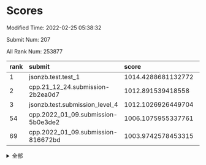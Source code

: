 # Scores

Modified Time: 2022-02-25 05:38:32

Submit Num: 207

All Rank Num: 253877

| rank |               submit               |       score        |       sigma        | pk_num |
| :--- | :--------------------------------- | :----------------- | :----------------- | :----- |
| 1    | jsonzb.test.test_1                 | 1014.4288681132772 | 0.837658299524404  | 4909   |
| 2    | cpp.21_12_24.submission-2b2ea0d7   | 1012.891539418558  | 0.7988906686328069 | 4907   |
| 3    | jsonzb.test.submission_level_4     | 1012.1026926449704 | 0.7966684457020176 | 4901   |
| 54   | cpp.2022_01_09.submission-5b0e3de2 | 1006.1075955337761 | 0.7403016252312888 | 4908   |
| 69   | cpp.2022_01_09.submission-816672bd | 1003.9742578453315 | 0.7168198900220126 | 4908   |


<details>
<summary>全部</summary>

| rank |                 submit                 |       score        |       sigma        | pk_num |
| :--- | :------------------------------------- | :----------------- | :----------------- | :----- |
| 1    | jsonzb.test.test_1                     | 1014.4288681132772 | 0.837658299524404  | 4909   |
| 2    | cpp.21_12_24.submission-2b2ea0d7       | 1012.891539418558  | 0.7988906686328069 | 4907   |
| 3    | jsonzb.test.submission_level_4         | 1012.1026926449704 | 0.7966684457020176 | 4901   |
| 4    | gobigger.level_3.submission_level_3_20 | 1011.4201050177426 | 0.7502844275869957 | 4907   |
| 5    | gobigger.level_3.submission_level_3_0  | 1011.3513564773983 | 0.7661257012857647 | 4902   |
| 6    | gobigger.level_3.submission_level_3_9  | 1010.9687482560479 | 0.7610017360435744 | 4908   |
| 7    | gobigger.level_3.submission_level_3_15 | 1010.7386530392308 | 0.7593955058764302 | 4902   |
| 8    | gobigger.level_3.submission_level_3_12 | 1010.7376369688442 | 0.7696072179415796 | 4909   |
| 9    | gobigger.level_3.submission_level_3_24 | 1010.6742783042843 | 0.7689090138289226 | 4908   |
| 10   | gobigger.level_3.submission_level_3_8  | 1010.6433941107877 | 0.7482076308575212 | 4910   |
| 11   | gobigger.level_3.submission_level_3_32 | 1010.598135545111  | 0.7698456780076578 | 4906   |
| 12   | gobigger.level_3.submission_level_3_30 | 1010.5917037612213 | 0.7375017414660203 | 4905   |
| 13   | gobigger.level_3.submission_level_3_27 | 1010.5710254332128 | 0.7687116340754775 | 4907   |
| 14   | gobigger.level_3.submission_level_3_7  | 1010.5266807096779 | 0.7545555159539251 | 4904   |
| 15   | gobigger.level_3.submission_level_3_2  | 1010.4346995378716 | 0.754330091713242  | 4906   |
| 16   | gobigger.level_3.submission_level_3_40 | 1010.409377235434  | 0.7563716703910603 | 4910   |
| 17   | gobigger.level_3.submission_level_3_41 | 1010.4074430791135 | 0.749398079260648  | 4908   |
| 18   | gobigger.level_3.submission_level_3_34 | 1010.3882696377478 | 0.7730129591452367 | 4906   |
| 19   | gobigger.level_3.submission_level_3_45 | 1010.3777722351102 | 0.7852504478721025 | 4906   |
| 20   | gobigger.level_3.submission_level_3_35 | 1010.3490534036994 | 0.7656216161645117 | 4908   |
| 21   | gobigger.level_3.submission_level_3_17 | 1010.3386382456953 | 0.7509842224146381 | 4907   |
| 22   | gobigger.level_3.submission_level_3_26 | 1010.2583471998553 | 0.7816689781150905 | 4905   |
| 23   | gobigger.level_3.submission_level_3_29 | 1010.249839995483  | 0.7559173680715807 | 4910   |
| 24   | gobigger.level_3.submission_level_3_4  | 1010.1644353863848 | 0.7360320935792585 | 4907   |
| 25   | gobigger.level_3.submission_level_3_1  | 1010.1578553789185 | 0.7693654298138206 | 4907   |
| 26   | gobigger.level_3.submission_level_3_21 | 1010.1552194785612 | 0.7605563655140545 | 4904   |
| 27   | gobigger.level_3.submission_level_3_11 | 1010.1330774061395 | 0.7459033564779307 | 4907   |
| 28   | gobigger.level_3.submission_level_3_10 | 1010.0704893748677 | 0.7569914899980209 | 4908   |
| 29   | gobigger.level_3.submission_level_3_49 | 1009.9900275962065 | 0.7653486032065718 | 4907   |
| 30   | gobigger.level_3.submission_level_3_14 | 1009.9740191228431 | 0.7681586749057445 | 4908   |
| 31   | gobigger.level_3.submission_level_3_33 | 1009.7912457914242 | 0.7530077472759695 | 4904   |
| 32   | gobigger.level_3.submission_level_3_5  | 1009.6399075469491 | 0.7641655642962267 | 4905   |
| 33   | gobigger.level_3.submission_level_3_37 | 1009.6151544569382 | 0.7542648376737694 | 4904   |
| 34   | gobigger.level_3.submission_level_3_47 | 1009.5531829008434 | 0.753853206716387  | 4906   |
| 35   | gobigger.level_3.submission_level_3_3  | 1009.5220037518503 | 0.7623781680387884 | 4905   |
| 36   | gobigger.level_3.submission_level_3_23 | 1009.5102229058075 | 0.7319098060892046 | 4905   |
| 37   | gobigger.level_3.submission_level_3_28 | 1009.4741319952332 | 0.7540923637340831 | 4909   |
| 38   | gobigger.level_3.submission_level_3_42 | 1009.3122958085887 | 0.7361028842292376 | 4905   |
| 39   | gobigger.level_3.submission_level_3_38 | 1009.2037872537283 | 0.7402034415063559 | 4908   |
| 40   | gobigger.level_3.submission_level_3_46 | 1009.1970707686324 | 0.7436306923812752 | 4908   |
| 41   | gobigger.level_3.submission_level_3_44 | 1009.1204563218652 | 0.7627502078828488 | 4903   |
| 42   | gobigger.level_3.submission_level_3_25 | 1009.0990959290865 | 0.732958129607245  | 4909   |
| 43   | gobigger.level_3.submission_level_3_31 | 1009.0934917648617 | 0.7565226805339664 | 4903   |
| 44   | gobigger.level_3.submission_level_3_16 | 1009.0100151427321 | 0.7621934996308214 | 4907   |
| 45   | gobigger.level_3.submission_level_3_43 | 1008.9957767225739 | 0.7365688590315064 | 4905   |
| 46   | gobigger.level_3.submission_level_3_36 | 1008.9398500364609 | 0.75378231718075   | 4909   |
| 47   | gobigger.level_3.submission_level_3_13 | 1008.9272370438116 | 0.7345235221818405 | 4902   |
| 48   | gobigger.level_3.submission_level_3_39 | 1008.7961133377775 | 0.7412140576082901 | 4908   |
| 49   | gobigger.level_3.submission_level_3_48 | 1008.7380330803237 | 0.7406859192177238 | 4907   |
| 50   | gobigger.level_3.submission_level_3_6  | 1008.6008061434521 | 0.7370169925757092 | 4907   |
| 51   | gobigger.level_3.submission_level_3_22 | 1008.04203707732   | 0.7478235391319351 | 4903   |
| 52   | gobigger.level_3.submission_level_3_18 | 1007.9571860357368 | 0.7438676935090134 | 4907   |
| 53   | gobigger.level_3.submission_level_3_19 | 1007.8218492745791 | 0.7462714727341725 | 4911   |
| 54   | cpp.2022_01_09.submission-5b0e3de2     | 1006.1075955337761 | 0.7403016252312888 | 4908   |
| 55   | gobigger.level_1.submission_level_1_37 | 1004.9791790787359 | 0.7276546469774385 | 4903   |
| 56   | gobigger.level_1.submission_level_1_1  | 1004.7612696723281 | 0.7139161123060702 | 4905   |
| 57   | gobigger.level_1.submission_level_1_4  | 1004.539553700476  | 0.7188446470419619 | 4906   |
| 58   | gobigger.level_1.submission_level_1_23 | 1004.5289167527236 | 0.711846545003255  | 4906   |
| 59   | gobigger.level_1.submission_level_1_22 | 1004.4704915374664 | 0.7254045166704801 | 4905   |
| 60   | gobigger.level_1.submission_level_1_46 | 1004.4347877659495 | 0.7322790104615773 | 4907   |
| 61   | gobigger.level_1.submission_level_1_18 | 1004.2850223009989 | 0.7363048398069078 | 4902   |
| 62   | gobigger.level_1.submission_level_1_9  | 1004.2772996849138 | 0.7263889015685537 | 4908   |
| 63   | gobigger.level_1.submission_level_1_2  | 1004.2194841298137 | 0.7153535792773649 | 4910   |
| 64   | gobigger.level_1.submission_level_1_42 | 1004.1804017165832 | 0.7298020296720951 | 4906   |
| 65   | gobigger.level_1.submission_level_1_29 | 1004.178485496824  | 0.7196537638436624 | 4900   |
| 66   | gobigger.level_1.submission_level_1_16 | 1004.013440918404  | 0.7241171829185465 | 4908   |
| 67   | gobigger.level_1.submission_level_1_3  | 1004.0076554807747 | 0.7042374319756368 | 4903   |
| 68   | gobigger.level_1.submission_level_1_13 | 1003.9885827992712 | 0.7197473034176524 | 4907   |
| 69   | cpp.2022_01_09.submission-816672bd     | 1003.9742578453315 | 0.7168198900220126 | 4908   |
| 70   | gobigger.level_1.submission_level_1_24 | 1003.947596792113  | 0.7179373605802997 | 4909   |
| 71   | gobigger.level_1.submission_level_1_6  | 1003.8908306297582 | 0.7251379482739299 | 4905   |
| 72   | gobigger.level_1.submission_level_1_28 | 1003.8688000373699 | 0.713171065032612  | 4903   |
| 73   | gobigger.level_1.submission_level_1_34 | 1003.8020291281496 | 0.7179478910028921 | 4906   |
| 74   | gobigger.level_1.submission_level_1_0  | 1003.715409310169  | 0.7202305478303175 | 4901   |
| 75   | gobigger.level_1.submission_level_1_39 | 1003.6537155930523 | 0.7171322279826645 | 4906   |
| 76   | gobigger.level_1.submission_level_1_32 | 1003.6265150343289 | 0.7258820341173043 | 4909   |
| 77   | gobigger.level_1.submission_level_1_26 | 1003.6203052408686 | 0.707110020875239  | 4908   |
| 78   | gobigger.level_1.submission_level_1_12 | 1003.6020350702731 | 0.7168808285285934 | 4904   |
| 79   | gobigger.level_1.submission_level_1_27 | 1003.582751199602  | 0.7105168032209999 | 4903   |
| 80   | gobigger.level_1.submission_level_1_25 | 1003.5624103346549 | 0.7122736221110565 | 4898   |
| 81   | gobigger.level_1.submission_level_1_35 | 1003.5168342101804 | 0.72076650434843   | 4902   |
| 82   | gobigger.level_1.submission_level_1_41 | 1003.465386778742  | 0.7166340923901193 | 4901   |
| 83   | gobigger.level_1.submission_level_1_36 | 1003.3504906423597 | 0.7211384263361237 | 4901   |
| 84   | gobigger.level_1.submission_level_1_47 | 1003.3199585057209 | 0.7323746600671518 | 4909   |
| 85   | gobigger.level_1.submission_level_1_17 | 1003.2623136479962 | 0.7248234634972068 | 4909   |
| 86   | gobigger.level_1.submission_level_1_20 | 1003.2345790001691 | 0.7070532682888341 | 4906   |
| 87   | gobigger.level_1.submission_level_1_49 | 1003.2255049935042 | 0.7200769183367014 | 4910   |
| 88   | gobigger.level_1.submission_level_1_45 | 1003.2233771101035 | 0.7123890928970702 | 4909   |
| 89   | gobigger.level_1.submission_level_1_40 | 1003.197515098706  | 0.7108153118283773 | 4907   |
| 90   | gobigger.level_1.submission_level_1_10 | 1003.1549061619093 | 0.7189199006439164 | 4907   |
| 91   | gobigger.level_1.submission_level_1_31 | 1003.1369157117774 | 0.7144546182901427 | 4907   |
| 92   | gobigger.level_1.submission_level_1_14 | 1003.116329461314  | 0.7092758495255415 | 4910   |
| 93   | gobigger.level_1.submission_level_1_15 | 1003.0997533700054 | 0.707298445917841  | 4907   |
| 94   | gobigger.level_1.submission_level_1_44 | 1003.093840888263  | 0.7086483351658058 | 4900   |
| 95   | gobigger.level_1.submission_level_1_5  | 1003.0225137867436 | 0.7124816290626796 | 4900   |
| 96   | gobigger.level_1.submission_level_1_48 | 1003.0163176564623 | 0.7182581486308905 | 4909   |
| 97   | gobigger.level_1.submission_level_1_30 | 1002.8994122419442 | 0.7218966629348661 | 4905   |
| 98   | gobigger.level_1.submission_level_1_38 | 1002.7717554501791 | 0.7095496134660058 | 4902   |
| 99   | gobigger.level_1.submission_level_1_7  | 1002.7351741127716 | 0.7115848431677038 | 4911   |
| 100  | gobigger.level_1.submission_level_1_21 | 1002.6773945664189 | 0.7129886690615354 | 4909   |
| 101  | gobigger.level_1.submission_level_1_43 | 1002.4311381095403 | 0.7212257965592774 | 4906   |
| 102  | gobigger.level_1.submission_level_1_8  | 1002.3942966910507 | 0.724818991675788  | 4905   |
| 103  | gobigger.level_1.submission_level_1_19 | 1002.3197417943741 | 0.70887331549628   | 4904   |
| 104  | gobigger.level_1.submission_level_1_11 | 1002.2334743676818 | 0.7100817301609881 | 4906   |
| 105  | gobigger.level_1.submission_level_1_33 | 1001.4078168546711 | 0.708001312160332  | 4901   |
| 106  | gobigger.random.submission_random_32   | 998.2893097359046  | 0.7120391066744427 | 4908   |
| 107  | gobigger.random.submission_random_25   | 997.0806895433454  | 0.7116124575769127 | 4902   |
| 108  | gobigger.random.submission_random_14   | 996.9072686769111  | 0.7019585870250581 | 4908   |
| 109  | gobigger.random.submission_random_42   | 996.8933677576027  | 0.7076133197432894 | 4903   |
| 110  | gobigger.random.submission_random_3    | 996.8437678261593  | 0.7119554902653871 | 4904   |
| 111  | gobigger.random.submission_random_2    | 996.8106236356172  | 0.7055239223417775 | 4901   |
| 112  | gobigger.random.submission_random_47   | 996.7983294074586  | 0.7080979286160163 | 4909   |
| 113  | gobigger.random.submission_random_39   | 996.6406572080158  | 0.717909294223479  | 4908   |
| 114  | gobigger.random.submission_random_22   | 996.5873683614234  | 0.7064222253909256 | 4906   |
| 115  | gobigger.random.submission_random_1    | 996.5489998118088  | 0.6991304520994057 | 4907   |
| 116  | gobigger.random.submission_random_44   | 996.4416710940191  | 0.7084018111769922 | 4908   |
| 117  | gobigger.random.submission_random_26   | 996.3194749827189  | 0.7008933153258734 | 4908   |
| 118  | gobigger.random.submission_random_37   | 996.3165619904678  | 0.7163991369625976 | 4909   |
| 119  | gobigger.random.submission_random_5    | 996.2121921542192  | 0.7079211575848788 | 4909   |
| 120  | gobigger.random.submission_random_41   | 996.177909096715   | 0.7088119133935288 | 4905   |
| 121  | gobigger.random.submission_random_35   | 996.1479135835414  | 0.7227248612883579 | 4905   |
| 122  | gobigger.random.submission_random_20   | 996.1272382240644  | 0.7052252414840604 | 4900   |
| 123  | gobigger.random.submission_random_49   | 996.1075860861371  | 0.707011843503932  | 4902   |
| 124  | gobigger.random.submission_random_8    | 996.077459501953   | 0.7215416341275392 | 4900   |
| 125  | gobigger.random.submission_random_21   | 996.0356686689303  | 0.7030155509754489 | 4904   |
| 126  | gobigger.random.submission_random_18   | 996.0280207692097  | 0.7168734208229847 | 4910   |
| 127  | gobigger.random.submission_random_30   | 996.017845888363   | 0.7208006869642887 | 4905   |
| 128  | gobigger.random.submission_random_34   | 995.9783031102589  | 0.7228150562294804 | 4906   |
| 129  | gobigger.random.submission_random_23   | 995.9685949067014  | 0.7249157007369271 | 4910   |
| 130  | gobigger.random.submission_random_16   | 995.8789402481023  | 0.7147548342344616 | 4906   |
| 131  | gobigger.random.submission_random_7    | 995.812888133297   | 0.7107673422751821 | 4905   |
| 132  | gobigger.random.submission_random_24   | 995.7841632556014  | 0.7135226110980264 | 4904   |
| 133  | gobigger.random.submission_random_0    | 995.761174737658   | 0.7346420244259773 | 4904   |
| 134  | gobigger.random.submission_random_6    | 995.7237692201003  | 0.7223995641740942 | 4909   |
| 135  | gobigger.random.submission_random_4    | 995.7008369521787  | 0.7067318008979034 | 4904   |
| 136  | gobigger.random.submission_random_19   | 995.6954458049488  | 0.7089791469370086 | 4900   |
| 137  | gobigger.random.submission_random_15   | 995.5871770529084  | 0.7147030344315327 | 4904   |
| 138  | gobigger.random.submission_random_45   | 995.5458830030617  | 0.7111407703504462 | 4909   |
| 139  | gobigger.random.submission_random_9    | 995.5157395037608  | 0.6994514265391586 | 4908   |
| 140  | gobigger.random.submission_random_17   | 995.4961313304107  | 0.7178408795748311 | 4908   |
| 141  | gobigger.random.submission_random_27   | 995.4609514827378  | 0.7280067858442265 | 4910   |
| 142  | gobigger.random.submission_random_48   | 995.4510960659056  | 0.7164115227556977 | 4904   |
| 143  | gobigger.random.submission_random_40   | 995.3832176581657  | 0.706228052216758  | 4905   |
| 144  | gobigger.random.submission_random_33   | 995.2311667679419  | 0.7069728967552795 | 4905   |
| 145  | gobigger.random.submission_random_36   | 995.2002492780474  | 0.7197055663912238 | 4906   |
| 146  | gobigger.random.submission_random_10   | 995.111032136389   | 0.7118768951890576 | 4902   |
| 147  | gobigger.random.submission_random_29   | 995.0755078832982  | 0.7056078320675877 | 4909   |
| 148  | gobigger.random.submission_random_13   | 995.0354181999094  | 0.7178788779272784 | 4907   |
| 149  | gobigger.random.submission_random_11   | 995.0250001083456  | 0.7099467213349308 | 4903   |
| 150  | gobigger.random.submission_random_12   | 994.9434467062235  | 0.7110543450474752 | 4902   |
| 151  | gobigger.random.submission_random_28   | 994.9039778727359  | 0.7076000718310117 | 4900   |
| 152  | gobigger.random.submission_random_43   | 994.8306601501063  | 0.6980870767785395 | 4907   |
| 153  | gobigger.random.submission_random_38   | 994.6786988660261  | 0.7150935971539819 | 4905   |
| 154  | gobigger.random.submission_random_46   | 994.2805173321276  | 0.7071101478046029 | 4902   |
| 155  | gobigger.level_2.submission_level_2_48 | 994.2054505077684  | 0.7380239429197147 | 4910   |
| 156  | gobigger.random.submission_random_31   | 994.126436825149   | 0.7204053805159851 | 4898   |
| 157  | gobigger.level_2.submission_level_2_1  | 993.6927414610188  | 0.7303076682921783 | 4910   |
| 158  | gobigger.level_2.submission_level_2_18 | 993.4036061115564  | 0.7521493685811858 | 4911   |
| 159  | gobigger.level_2.submission_level_2_45 | 993.1701049438816  | 0.7344552745242549 | 4907   |
| 160  | gobigger.level_2.submission_level_2_0  | 993.100722325279   | 0.7345891737992875 | 4901   |
| 161  | gobigger.level_2.submission_level_2_49 | 993.0013910916343  | 0.7361094741338258 | 4904   |
| 162  | gobigger.level_2.submission_level_2_9  | 992.9966949721833  | 0.7308669471034802 | 4903   |
| 163  | gobigger.level_2.submission_level_2_2  | 992.9628697217609  | 0.7388618308273658 | 4910   |
| 164  | gobigger.level_2.submission_level_2_22 | 992.9423196206895  | 0.7420343010154065 | 4906   |
| 165  | gobigger.level_2.submission_level_2_23 | 992.7576129906516  | 0.751232753105417  | 4909   |
| 166  | gobigger.level_2.submission_level_2_42 | 992.7561018423486  | 0.7583029196676869 | 4906   |
| 167  | gobigger.level_2.submission_level_2_4  | 992.744058317086   | 0.7431793488275257 | 4905   |
| 168  | gobigger.level_2.submission_level_2_7  | 992.7357877343826  | 0.7386690695095723 | 4911   |
| 169  | gobigger.level_2.submission_level_2_6  | 992.693748576498   | 0.752205640571432  | 4903   |
| 170  | gobigger.level_2.submission_level_2_44 | 992.5851398128596  | 0.7314077188873823 | 4902   |
| 171  | gobigger.level_2.submission_level_2_34 | 992.5611723802564  | 0.7373354670644018 | 4909   |
| 172  | gobigger.level_2.submission_level_2_12 | 992.5395891969616  | 0.7469859088963201 | 4905   |
| 173  | gobigger.level_2.submission_level_2_24 | 992.5375078940988  | 0.7554220620266315 | 4908   |
| 174  | gobigger.level_2.submission_level_2_37 | 992.4378477527868  | 0.7242587863798607 | 4909   |
| 175  | gobigger.level_2.submission_level_2_5  | 992.428934080473   | 0.7506074353994096 | 4906   |
| 176  | gobigger.level_2.submission_level_2_14 | 992.3564776579906  | 0.7409201223858708 | 4908   |
| 177  | gobigger.level_2.submission_level_2_27 | 992.339680631627   | 0.751554093516009  | 4905   |
| 178  | gobigger.level_2.submission_level_2_3  | 992.1890601772844  | 0.7233008421791127 | 4908   |
| 179  | gobigger.level_2.submission_level_2_13 | 992.1221734595987  | 0.7483584951382286 | 4906   |
| 180  | gobigger.level_2.submission_level_2_36 | 992.1093713764681  | 0.7511859436631365 | 4907   |
| 181  | gobigger.level_2.submission_level_2_25 | 992.1014978918492  | 0.7627415298602831 | 4908   |
| 182  | gobigger.level_2.submission_level_2_16 | 992.0714197953313  | 0.7472564817149993 | 4908   |
| 183  | gobigger.level_2.submission_level_2_8  | 991.9402714928385  | 0.7488410858548746 | 4903   |
| 184  | gobigger.level_2.submission_level_2_40 | 991.9286646379746  | 0.7322666666278426 | 4904   |
| 185  | gobigger.level_2.submission_level_2_38 | 991.8855497658949  | 0.7501649767448296 | 4905   |
| 186  | gobigger.level_2.submission_level_2_11 | 991.8791485672584  | 0.7597008646493583 | 4908   |
| 187  | gobigger.level_2.submission_level_2_47 | 991.8331810161453  | 0.7462473323084556 | 4910   |
| 188  | gobigger.level_2.submission_level_2_33 | 991.7641118442028  | 0.7535100681225232 | 4907   |
| 189  | gobigger.level_2.submission_level_2_43 | 991.6712877682199  | 0.7620295632081744 | 4903   |
| 190  | gobigger.level_2.submission_level_2_20 | 991.6641254798864  | 0.745230088518334  | 4909   |
| 191  | gobigger.level_2.submission_level_2_10 | 991.6436642361801  | 0.7719955160244487 | 4907   |
| 192  | gobigger.level_2.submission_level_2_39 | 991.601395835685   | 0.7530725298209652 | 4902   |
| 193  | gobigger.level_2.submission_level_2_26 | 991.5409538477894  | 0.7525839100933179 | 4908   |
| 194  | gobigger.level_2.submission_level_2_21 | 991.5332115671056  | 0.7364361121519202 | 4902   |
| 195  | gobigger.level_2.submission_level_2_46 | 991.5021357369914  | 0.7474994928676121 | 4906   |
| 196  | gobigger.level_2.submission_level_2_35 | 991.4156792054381  | 0.7771704292029727 | 4906   |
| 197  | gobigger.level_2.submission_level_2_28 | 991.3827220285783  | 0.7417920265292409 | 4905   |
| 198  | gobigger.level_2.submission_level_2_41 | 991.2020901493521  | 0.7482301099278118 | 4902   |
| 199  | gobigger.level_2.submission_level_2_32 | 991.1802383437089  | 0.7661538972517523 | 4905   |
| 200  | gobigger.level_2.submission_level_2_19 | 990.925663666969   | 0.7512189813832196 | 4901   |
| 201  | gobigger.level_2.submission_level_2_31 | 990.8842166424442  | 0.7425248435036917 | 4904   |
| 202  | gobigger.level_2.submission_level_2_29 | 990.7536038977872  | 0.7468648521862905 | 4905   |
| 203  | gobigger.level_2.submission_level_2_30 | 990.7033563585397  | 0.7678682462034758 | 4909   |
| 204  | gobigger.level_2.submission_level_2_15 | 990.6536207962799  | 0.7538777450038585 | 4906   |
| 205  | gobigger.level_2.submission_level_2_17 | 990.4583401570576  | 0.771286433066243  | 4902   |
| 206  | gobigger.none.submission_none_1        | 976.8337707917051  | 1.4521364549707796 | 4909   |
| 207  | gobigger.none.submission_none_0        | 975.4461161547715  | 1.5452284193653043 | 4909   |

</details>